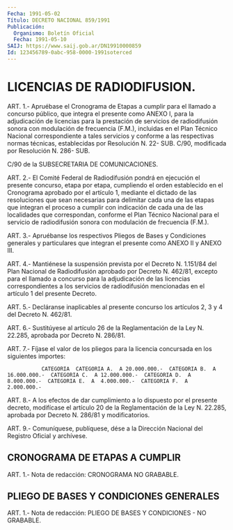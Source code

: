 ```yaml
---
Fecha: 1991-05-02
Título: DECRETO NACIONAL 859/1991
Publicación:
  Organismo: Boletín Oficial
  Fecha: 1991-05-10
SAIJ: https://www.saij.gob.ar/DN19910000859
Id: 123456789-0abc-958-0000-1991soterced
---
```

# LICENCIAS DE RADIODIFUSION.

<a id="1"></a>
ART. 1.- Apruébase el Cronograma de Etapas a cumplir para el llamado a concurso público, que integra el presente como ANEXO I, para la adjudicación de licencias para la prestación de servicios de radiodifusión sonora con modulación de frecuencia (F.M.), incluidas en el Plan Técnico Nacional correspondiente a tales servicios y conforme a las respectivas normas técnicas, establecidas por Resolución N. 22- SUB. C/90, modificada por Resolución N. 286- SUB.

C/90 de la SUBSECRETARIA DE COMUNICACIONES.

<a id="2"></a>
ART. 2.- El Comité Federal de Radiodifusión pondrá en ejecución el presente concurso, etapa por etapa, cumpliendo el orden establecido en el Cronograma aprobado por el artículo 1, mediante el dictado de las resoluciones que sean necesarias para delimitar cada una de las etapas que integran el proceso a cumplir con indicación de cada una de las localidades que correspondan, conforme el Plan Técnico Nacional para el servicio de radiodifusión sonora con modulación de frecuencia (F.M.).

<a id="3"></a>
ART. 3.- Apruébanse los respectivos Pliegos de Bases y Condiciones generales y particulares que integran el presente como ANEXO II y ANEXO III.

<a id="4"></a>
ART. 4.- Mantiénese la suspensión prevista por el Decreto N. 1.151/84 del Plan Nacional de Radiodifusión aprobado por Decreto N. 462/81, excepto para el llamado a concurso para la adjudicación de las licencias correspondientes  a  los  servicios  de radiodifusión mencionadas en el artículo 1 del presente Decreto.

<a id="5"></a>
ART. 5.- Decláranse inaplicables al presente concurso los artículos 2, 3 y 4 del Decreto N. 462/81.

<a id="6"></a>
ART. 6.- Sustitúyese al artículo 26 de la Reglamentación de la Ley N. 22.285, aprobada por Decreto N. 286/81.

<a id="7"></a>
ART. 7.- Fíjase  el  valor  de  los pliegos para la licencia concursada en los siguientes importes:

               CATEGORIA  CATEGORIA A.  A 20.000.000.-  CATEGORIA B.  A 16.000.000.-  CATEGORIA C.  A 12.000.000.-  CATEGORIA D.  A  8.000.000.-  CATEGORIA E.  A  4.000.000.-  CATEGORIA F.  A  2.000.000.-

<a id="8"></a>
ART.  8.- A los efectos de dar cumplimiento a lo dispuesto por el presente decreto, modifícase el artículo 20 de la Reglamentación  de la Ley N. 22.285, aprobada por Decreto N. 286/81 y modificatorios.

<a id="9"></a>
ART. 9.- Comuníquese, publíquese, dése a la Dirección Nacional del Registro Oficial y archívese.

## CRONOGRAMA DE ETAPAS A CUMPLIR

<a id="1"></a>
ART. 1.- Nota de redacción: CRONOGRAMA NO GRABABLE.

## PLIEGO DE BASES Y CONDICIONES GENERALES

<a id="1"></a>
ART. 1.- Nota de redacción: PLIEGO DE BASES Y CONDICIONES - NO GRABABLE.